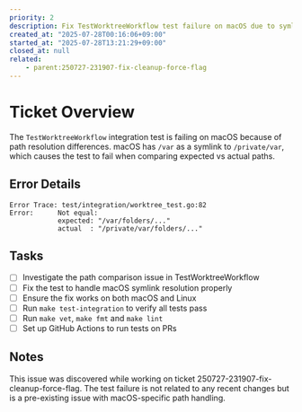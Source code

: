 ```yaml
---
priority: 2
description: Fix TestWorktreeWorkflow test failure on macOS due to symlink path resolution
created_at: "2025-07-28T00:16:06+09:00"
started_at: "2025-07-28T13:21:29+09:00"
closed_at: null
related:
    - parent:250727-231907-fix-cleanup-force-flag
---
```


# Ticket Overview

The `TestWorktreeWorkflow` integration test is failing on macOS because of path resolution differences. macOS has `/var` as a symlink to `/private/var`, which causes the test to fail when comparing expected vs actual paths.

## Error Details

```
Error Trace: test/integration/worktree_test.go:82
Error:      Not equal: 
            expected: "/var/folders/..."
            actual  : "/private/var/folders/..."
```

## Tasks
- [ ] Investigate the path comparison issue in TestWorktreeWorkflow
- [ ] Fix the test to handle macOS symlink resolution properly
- [ ] Ensure the fix works on both macOS and Linux
- [ ] Run `make test-integration` to verify all tests pass
- [ ] Run `make vet`, `make fmt` and `make lint`
- [ ] Set up GitHub Actions to run tests on PRs

## Notes

This issue was discovered while working on ticket 250727-231907-fix-cleanup-force-flag. The test failure is not related to any recent changes but is a pre-existing issue with macOS-specific path handling.
